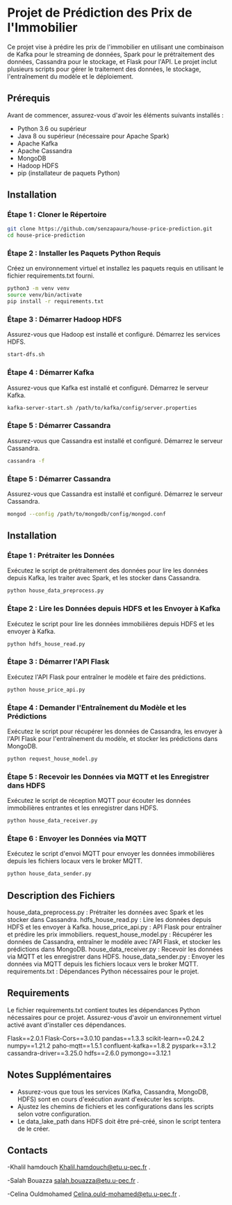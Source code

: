 # Projet de Prédiction des Prix de l'Immobilier

Ce projet vise à prédire les prix de l'immobilier en utilisant une combinaison de Kafka pour le streaming de données, Spark pour le prétraitement des données, Cassandra pour le stockage, et Flask pour l'API. Le projet inclut plusieurs scripts pour gérer le traitement des données, le stockage, l'entraînement du modèle et le déploiement.

## Prérequis

Avant de commencer, assurez-vous d'avoir les éléments suivants installés :

- Python 3.6 ou supérieur
- Java 8 ou supérieur (nécessaire pour Apache Spark)
- Apache Kafka
- Apache Cassandra
- MongoDB
- Hadoop HDFS
- pip (installateur de paquets Python)

## Installation

### Étape 1 : Cloner le Répertoire

```bash
git clone https://github.com/senzapaura/house-price-prediction.git
cd house-price-prediction
```

### Étape 2 : Installer les Paquets Python Requis

Créez un environnement virtuel et installez les paquets requis en utilisant le fichier requirements.txt fourni.

```bash
python3 -m venv venv
source venv/bin/activate
pip install -r requirements.txt
```


### Étape 3 : Démarrer Hadoop HDFS

Assurez-vous que Hadoop est installé et configuré. Démarrez les services HDFS.

```bash
start-dfs.sh
```
### Étape 4 : Démarrer Kafka

Assurez-vous que Kafka est installé et configuré. Démarrez le serveur Kafka.

```bash
kafka-server-start.sh /path/to/kafka/config/server.properties
```

### Étape 5 : Démarrer Cassandra

Assurez-vous que Cassandra est installé et configuré. Démarrez le serveur Cassandra.

```bash
cassandra -f
```

### Étape 5 : Démarrer Cassandra

Assurez-vous que Cassandra est installé et configuré. Démarrez le serveur Cassandra.

```bash
mongod --config /path/to/mongodb/config/mongod.conf
```

## Installation

### Étape 1 : Prétraiter les Données

Exécutez le script de prétraitement des données pour lire les données depuis Kafka, les traiter avec Spark, et les stocker dans Cassandra.

```bash
python house_data_preprocess.py
```

### Étape 2 : Lire les Données depuis HDFS et les Envoyer à Kafka

Exécutez le script pour lire les données immobilières depuis HDFS et les envoyer à Kafka.


```bash
python hdfs_house_read.py
```

### Étape 3 : Démarrer l'API Flask

Exécutez l'API Flask pour entraîner le modèle et faire des prédictions.

```bash
python house_price_api.py
```


### Étape 4 : Demander l'Entraînement du Modèle et les Prédictions

Exécutez le script pour récupérer les données de Cassandra, les envoyer à l'API Flask pour l'entraînement du modèle, et stocker les prédictions dans MongoDB.

```bash
python request_house_model.py
```

### Étape 5 : Recevoir les Données via MQTT et les Enregistrer dans HDFS

Exécutez le script de réception MQTT pour écouter les données immobilières entrantes et les enregistrer dans HDFS.

```bash
python house_data_receiver.py
```

### Étape 6 : Envoyer les Données via MQTT

Exécutez le script d'envoi MQTT pour envoyer les données immobilières depuis les fichiers locaux vers le broker MQTT.


```bash
python house_data_sender.py
```

## Description des Fichiers

house_data_preprocess.py : Prétraiter les données avec Spark et les stocker dans Cassandra.
hdfs_house_read.py : Lire les données depuis HDFS et les envoyer à Kafka.
house_price_api.py : API Flask pour entraîner et prédire les prix immobiliers.
request_house_model.py : Récupérer les données de Cassandra, entraîner le modèle avec l'API Flask, et stocker les prédictions dans MongoDB.
house_data_receiver.py : Recevoir les données via MQTT et les enregistrer dans HDFS.
house_data_sender.py : Envoyer les données via MQTT depuis les fichiers locaux vers le broker MQTT.
requirements.txt : Dépendances Python nécessaires pour le projet.


## Requirements

Le fichier requirements.txt contient toutes les dépendances Python nécessaires pour ce projet. Assurez-vous d'avoir un environnement virtuel activé avant d'installer ces dépendances.

Flask==2.0.1
Flask-Cors==3.0.10
pandas==1.3.3
scikit-learn==0.24.2
numpy==1.21.2
paho-mqtt==1.5.1
confluent-kafka==1.8.2
pyspark==3.1.2
cassandra-driver==3.25.0
hdfs==2.6.0
pymongo==3.12.1


## Notes Supplémentaires

- Assurez-vous que tous les services (Kafka, Cassandra, MongoDB, HDFS) sont en cours d'exécution avant d'exécuter les scripts.
- Ajustez les chemins de fichiers et les configurations dans les scripts selon votre configuration.
- Le data_lake_path dans HDFS doit être pré-créé, sinon le script tentera de le créer.


## Contacts

-Khalil hamdouch Khalil.hamdouch@etu.u-pec.fr .

-Salah Bouazza salah.bouazza@etu.u-pec.fr .

-Celina Ouldmohamed Celina.ould-mohamed@etu.u-pec.fr .

